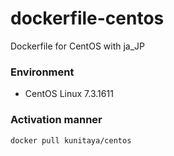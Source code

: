 # dockerfile-centos
Dockerfile for CentOS with ja_JP

### Environment
* CentOS Linux 7.3.1611

### Activation manner
```
docker pull kunitaya/centos
```
